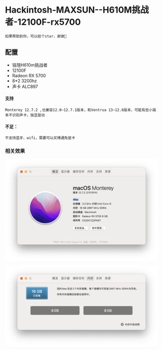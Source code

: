 # Hackintosh-MAXSUN--H610M挑战者-12100F-rx5700

    如果帮助到你，可以给个star，谢谢🙏
## 配置
- 铭瑄H610m挑战者
- 12100F
- Radeon RX 5700
- 8*2 3200hz
- 声卡 ALC897


#### 支持
    Monterey 12.7.2 ,也兼容12.0~12.7.1版本，和Ventrua 13~12.6版本，可能有些小版本不识别声卡，独显驱动
#### 不足：
    不支持蓝牙、wifi，需要可以买博通免驱卡

### 相关效果

![截屏2024-01-14 17.07.09](README.assets/%E6%88%AA%E5%B1%8F2024-01-14%2017.07.09-5224520.png)

![截屏2024-01-14 17.08.27](README.assets/%E6%88%AA%E5%B1%8F2024-01-14%2017.08.27-5224520.png)
